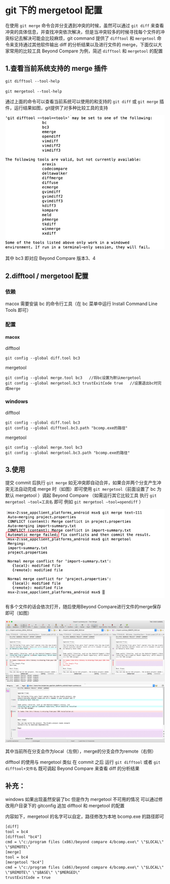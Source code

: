 # git 下的 mergetool 配置

在使用 `git merge` 命令合并分支遇到冲突的时候，虽然可以通过 `git diff` 来查看冲突的具体信息，并查找冲突依次解决，但是当冲突较多的时候寻找每个文件的冲突标记去解决可能会比较麻烦，git command 提供了
 `difftool` 和 `mergetool` 命令来支持通过其他软件输出 diff 的分析结果以及进行文件的 merge，下面仅以大家常用的比较工具 Beyond Compare 为例，简述 `difftool` 和 `mergetool` 的配置

## 1.查看当前系统支持的 merge 插件

```
git difftool --tool-help 

git mergetool --tool-help 
```

通过上面的命令可以查看当前系统可以使用的和支持的 `git diff` 或 `git merge` 插件，运行结果如图，git提供了对多种比较工具的支持


![可用的工具列表][1]


其中 bc3 即对应 Beyond Compare 版本3、4

## 2.difftool / mergetool 配置

### 依赖

macox 需要安装 bc 的命令行工具（在 bc 菜单中运行 Install Command Line Tools 即可）


### 配置

#### macox

difftool

```
git config --global diff.tool bc3 
```

 mergetool

``` 
git config --global merge.tool bc3   //将bc设置为默认mergetool
git config --global mergetool.bc3 trustExitCode true   //设置退出bc时完成merge
```

### windows

difftool

```
git config --global diff.tool bc3 
git config --global difftool.bc3.path "bcomp.exe的路径" 
```

mergetool

```
git config --global merge.tool bc3 
git config --global mergetool.bc3.path "bcomp.exe的路径" 
```

## 3.使用

提交 commit 后执行 `git merge` 如无冲突即自动合并，如果合并两个分支产生冲突无法自动完成 merge 时（如图）即可使用 `git mergetool`（前面设置了 bc 为默认 mergetool ）调起 Beyond Compare （如需运行其它比较工具 执行 `git mergetool –tool=工具名` 即可 例如 `git mergetool –tool=opendiff` ）


![图片描述][2]


有多个文件的话会依次打开，随后使用Beyond Compare进行文件的merge保存即可（如图）


![图片描述][3]

  [1]: ./tools-merge-tool/01.jpg
  [2]: ./tools-merge-tool/02.jpg
  [3]: ./tools-merge-tool/03.jpg

其中当前所在分支会作为local（左侧），merge的分支会作为remote（右侧）

difftool 的使用与 mergetool 类似 在 commit 之后 运行 `git difftool` 或者 `git difftool+文件名` 既可调起 Beyond Compare 来查看 diff 的分析结果

## 补充：

windows 如果出现虽然安装了bc 但是作为 mergetool 不可用的情况 可以通过修改用户目录下的 gitconfig 追加 difftool 和 mergetool 的配置

内容如下，mergetool 的名字可以自定，路径修改为本地 bcomp.exe 的路径即可

```
[diff]
tool = bc4
[difftool "bc4"]
cmd = \"c:/program files (x86)/beyond compare 4/bcomp.exe\" \"$LOCAL\" \"$REMOTE\"
[merge]
tool = bc4
[mergetool "bc4"]
cmd = \"c:/program files (x86)/beyond compare 4/bcomp.exe\" \"$LOCAL\" \"$REMOTE\" \"$BASE\" \"$MERGED\"
trustExitCode = true
```
